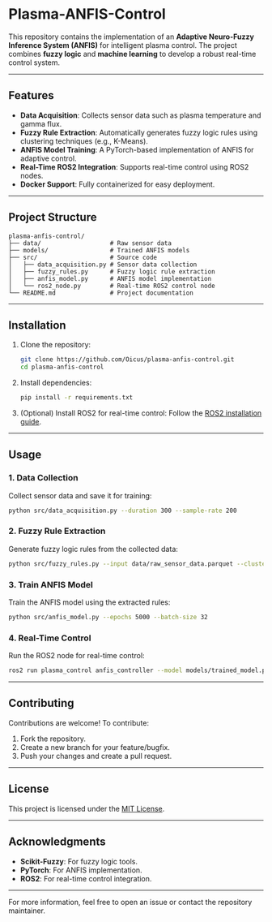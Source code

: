 
# Plasma-ANFIS-Control

This repository contains the implementation of an **Adaptive Neuro-Fuzzy Inference System (ANFIS)** for intelligent plasma control. The project combines **fuzzy logic** and **machine learning** to develop a robust real-time control system.

---

## Features

- **Data Acquisition**: Collects sensor data such as plasma temperature and gamma flux.
- **Fuzzy Rule Extraction**: Automatically generates fuzzy logic rules using clustering techniques (e.g., K-Means).
- **ANFIS Model Training**: A PyTorch-based implementation of ANFIS for adaptive control.
- **Real-Time ROS2 Integration**: Supports real-time control using ROS2 nodes.
- **Docker Support**: Fully containerized for easy deployment.

---

## Project Structure

```
plasma-anfis-control/
├── data/                   # Raw sensor data
├── models/                 # Trained ANFIS models
├── src/                    # Source code
│   ├── data_acquisition.py # Sensor data collection
│   ├── fuzzy_rules.py      # Fuzzy logic rule extraction
│   ├── anfis_model.py      # ANFIS model implementation
│   └── ros2_node.py        # Real-time ROS2 control node
└── README.md               # Project documentation
```

---

## Installation

1. Clone the repository:
   ```bash
   git clone https://github.com/Oicus/plasma-anfis-control.git
   cd plasma-anfis-control
   ```

2. Install dependencies:
   ```bash
   pip install -r requirements.txt
   ```

3. (Optional) Install ROS2 for real-time control:
   Follow the [ROS2 installation guide](https://docs.ros.org/en/).

---

## Usage

### 1. Data Collection
Collect sensor data and save it for training:
```bash
python src/data_acquisition.py --duration 300 --sample-rate 200
```

### 2. Fuzzy Rule Extraction
Generate fuzzy logic rules from the collected data:
```bash
python src/fuzzy_rules.py --input data/raw_sensor_data.parquet --clusters 7
```

### 3. Train ANFIS Model
Train the ANFIS model using the extracted rules:
```bash
python src/anfis_model.py --epochs 5000 --batch-size 32
```

### 4. Real-Time Control
Run the ROS2 node for real-time control:
```bash
ros2 run plasma_control anfis_controller --model models/trained_model.pt
```

---

## Contributing

Contributions are welcome! To contribute:
1. Fork the repository.
2. Create a new branch for your feature/bugfix.
3. Push your changes and create a pull request.

---

## License

This project is licensed under the [MIT License](LICENSE).

---

## Acknowledgments

- **Scikit-Fuzzy**: For fuzzy logic tools.
- **PyTorch**: For ANFIS implementation.
- **ROS2**: For real-time control integration.

---

For more information, feel free to open an issue or contact the repository maintainer.
```
